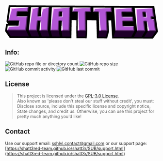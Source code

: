 ![Project Logo](UI/Title.png)
## Info: 
![GitHub repo file or directory count](https://img.shields.io/github/directory-file-count/shatt3red-team/shatt3r)
![GitHub repo size](https://img.shields.io/github/repo-size/shatt3red-team/shatt3r)
![GitHub commit activity](https://img.shields.io/github/commit-activity/t/shatt3red-team/shatt3r)
![GitHub last commit](https://img.shields.io/github/last-commit/shatt3red-team/shatt3r)

## License

> This project is licensed under the [GPL-3.0 License](https://choosealicense.com/licenses/gpl-3.0/). <br>
> Also known as 'please don't steal our stuff without credit', you must: Disclose source, include this specific license and copyright notice, State changes, and credit us.
> Otherwise, you can use this project for pretty much anything you'd like!

## Contact

Use our support email: [sshlvl.contact@gmail.com](mailto:sshlvl.contact@gmail.com)
or our support page: [https://shatt3red-team.github.io/shatt3r/SUB/support.html](https://shatt3red-team.github.io/shatt3r/SUB/support.html)
